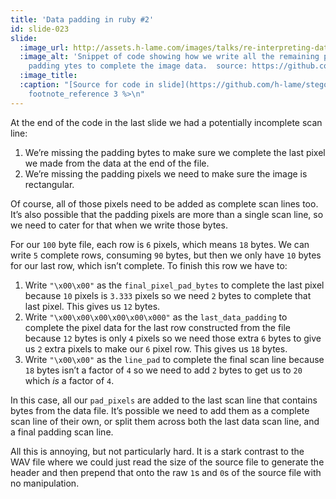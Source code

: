 ```yaml
---
title: 'Data padding in ruby #2'
id: slide-023
slide:
  :image_url: http://assets.h-lame.com/images/talks/re-interpreting-data/slides/023.png
  :image_alt: 'Snippet of code showing how we write all the remaining pixel and square
    padding ytes to complete the image data.  source: https://github.com/h-lame/stegosaurus/blob/68170f347ed0f3662ccfd03e892e5a30fc505fc0/lib/stegosaurus/bumps.rb#L243-L262'
  :image_title:
  :caption: "[Source for code in slide](https://github.com/h-lame/stegosaurus/blob/68170f347ed0f3662ccfd03e892e5a30fc505fc0/lib/stegosaurus/bumps.rb#L243-L262)<%
    footnote_reference 3 %>\n"
---
```

At the end of the code in the last slide we had a potentially incomplete scan line:

1. We’re missing the padding bytes to make sure we complete the last pixel we made from the data at the end of the file.
1. We’re missing the padding pixels we need to make sure the image is rectangular.

Of course, all of those pixels need to be added as complete scan lines too.  It’s also possible that the padding pixels are more than a single scan line, so we need to cater for that when we write those bytes.

For our `100` byte file, each row is `6` pixels, which means `18` bytes.  We can write `5` complete rows, consuming `90` bytes, but then we only have `10` bytes for our last row, which isn’t complete.  To finish this row we have to:

1. Write `"\x00\x00"` as the `final_pixel_pad_bytes` to complete the last pixel because `10` pixels is `3.333` pixels so we need `2` bytes to complete that last pixel.  This gives us `12` bytes.
1. Write `"\x00\x00\x00\x00\x00\x000"` as the `last_data_padding` to complete the pixel data for the last row constructed from the file because `12` bytes is only `4` pixels so we need those extra `6` bytes to give us `2` extra pixels to make our `6` pixel row. This gives us `18` bytes.
1. Write `"\x00\x00"` as the `line_pad` to complete the final scan line because `18` bytes isn’t a factor of `4` so we need to add `2` bytes to get us to `20` which *is* a factor of `4`.

In this case, all our `pad_pixels` are added to the last scan line that contains bytes from the data file.  It’s possible we need to add them as a complete scan line of their own, or split them across both the last data scan line, and a final padding scan line.

All this is annoying, but not particularly hard.  It is a stark contrast to the WAV file where we could just read the size of the source file to generate the header and then prepend that onto the raw `1`s and `0`s of the source file with no manipulation.
